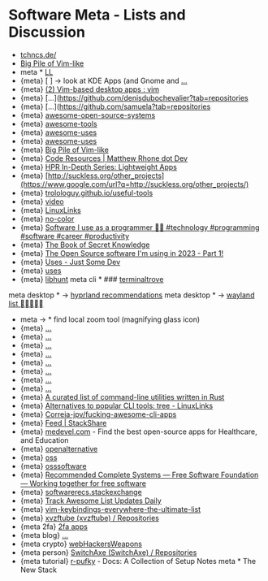 # Software Meta - Lists and Discussion

* [tchncs.de/](https://tchncs.de/)
* [Big Pile of Vim-like](https://vim.reversed.top/)
* meta *  [LL](https://www.linuxlinks.com/)
* {meta} [ ]  → look at KDE Apps (and Gnome and [...](https://www.xfce.org/projects)
* {meta} [(2) Vim-based desktop apps : vim](https://www.reddit.com/r/vim/comments/zacm9i/vimbased_desktop_apps/)
* {meta} [...](https://github.com/denisdubochevalier?tab=repositories
* {meta} [...](https://github.com/samuela?tab=repositories
* {meta} [awesome-open-source-systems](https://github.com/ishanvyas22/awesome-open-source-systems)
* {meta} [awesome-tools](https://github.com/kodsnack/awesome-tools)
* {meta} [awesome-uses](https://github.com/tvanantwerp/awesome-uses)
* {meta} [awesome-uses](https://github.com/wesbos/awesome-uses)
* {meta} [Big Pile of Vim-like](https://vim.reversed.top/)
* {meta} [Code Resources | Matthew Rhone dot Dev](https://matthewrhone.dev/resources/)
* {meta} [HPR In-Depth Series: Lightweight Apps](https://www.google.com/url?q=http://hackerpublicradio.org/series.php?id%3D11)
* {meta} [http://suckless.org/other_projects](https://www.google.com/url?q=http://suckless.org/other_projects/)
* {meta} [trolologuy.github.io/useful-tools](https://trolologuy.github.io/useful-tools/)
* {meta} [video](https://www.youtube.com/@AwesomeOpenSource)
* {meta} [LinuxLinks](https://www.linuxlinks.com/)
* {meta} [no-color](https://no-color.org/)
* {meta} [Software I use as a programmer 👩‍💻 #technology #programming #software #career #productivity](https://youtube.com/shorts/TBXZNx4S8vk?feature%3Dshare)
* {meta} [The Book of Secret Knowledge](https://github.com/trimstray/the-book-of-secret-knowledge)
* {meta} [The Open Source software I'm using in 2023 - Part 1!](https://www.youtube.com/watch?v%3DoLrwk07zZ0Y)
* {meta} [Uses - Just Some Dev](https://www.iamdeveloper.com/pages/uses/)
* {meta} [uses](https://uses.tech/)
* {meta} [libhunt](https://www.libhunt.com/)
meta cli * ### [terminaltrove](https://terminaltrove.com/)

meta desktop * -> [hyprland recommendations](https://wiki.hyprland.org/Useful-Utilities/)
meta desktop * -> [wayland list ](https://arewewaylandyet.com/)
* meta -> * find local zoom tool (magnifying glass icon)
* {meta} [...](https://alternativeto.net/software/anytype/?license%3Dopensource)
* {meta} [...](https://dev.to/anmolbaranwal/shortcut-to-find-open-source-projects-100x-faster-3lje)
* {meta} [...](https://dev.to/madza/19-github-repositories-every-developer-should-bookmark-13bd)
* {meta} [...](https://dev.to/opensauced/what-is-your-favorite-open-source-alternative-to-proprietary-software-fa2)
* {meta} [...](https://samwho.dev/numbers/)
* {meta} [...](https://t3n.de/news/kostenfreie-open-source-alternativen-anwendungen-finden-1596126/)
* {meta} [...](https://til.simonwillison.net/python/stdlib-cli-tools)
* {meta} [...](https://www.techradar.com/best/best-open-source-software)
* {meta} [A curated list of command-line utilities written in Rust](https://gist.github.com/sts10/daadbc2f403bdffad1b6d33aff016c0a)
* {meta} [Alternatives to popular CLI tools: tree - LinuxLinks](https://www.linuxlinks.com/alternatives-popular-cli-tools-tree/)
* {meta} [Correia-jpv/fucking-awesome-cli-apps](https://github.com/Correia-jpv/fucking-awesome-cli-apps)
* {meta} [Feed | StackShare](https://stackshare.io/feed)
* {meta} [medevel.com](https://medevel.com/) - Find the best open-source apps for Healthcare, and Education
* {meta} [openalternative](https://openalternative.co/)
* {meta} [oss](https://dev.to/opensauced/what-is-your-favorite-open-source-alternative-to-proprietary-software-fa2)
* {meta} [osssoftware](https://osssoftware.org/)
* {meta} [Recommended Complete Systems — Free Software Foundation — Working together for free software](https://www.fsf.org/resources/hw/systems)
* {meta} [softwarerecs.stackexchange](https://softwarerecs.stackexchange.com/)
* {meta} [Track Awesome List Updates Daily](https://www.trackawesomelist.com/)
* {meta} [vim-keybindings-everywhere-the-ultimate-list](https://github.com/erikw/vim-keybindings-everywhere-the-ultimate-list)
* {meta} [xvzftube (xvzftube) / Repositories](https://github.com/xvzftube?tab%3Drepositories)
* {meta 2fa} [2fa apps](https://2fa.directory/de/)
* {meta blog} [...](https://blog.osteele.com/2004/11/ides)
* {meta crypto} [webHackersWeapons](https://github.com/hahwul/WebHackersWeapons)
* {meta person} [SwitchAxe (SwitchAxe) / Repositories](https://github.com/SwitchAxe?tab%3Drepositories)
* {meta tutorial} [r-pufky](https://r-pufky.github.io/docs/index.html) - Docs: A Collection of Setup Notes
meta * The New Stack
